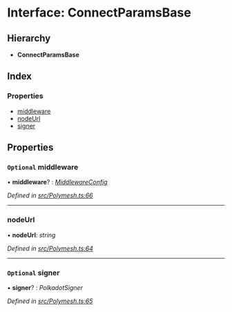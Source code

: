 # Interface: ConnectParamsBase

## Hierarchy

* **ConnectParamsBase**

## Index

### Properties

* [middleware](connectparamsbase.md#optional-middleware)
* [nodeUrl](connectparamsbase.md#nodeurl)
* [signer](connectparamsbase.md#optional-signer)

## Properties

### `Optional` middleware

• **middleware**? : *[MiddlewareConfig](middlewareconfig.md)*

*Defined in [src/Polymesh.ts:66](https://github.com/PolymathNetwork/polymesh-sdk/blob/7a4dc5b/src/Polymesh.ts#L66)*

___

###  nodeUrl

• **nodeUrl**: *string*

*Defined in [src/Polymesh.ts:64](https://github.com/PolymathNetwork/polymesh-sdk/blob/7a4dc5b/src/Polymesh.ts#L64)*

___

### `Optional` signer

• **signer**? : *PolkadotSigner*

*Defined in [src/Polymesh.ts:65](https://github.com/PolymathNetwork/polymesh-sdk/blob/7a4dc5b/src/Polymesh.ts#L65)*
